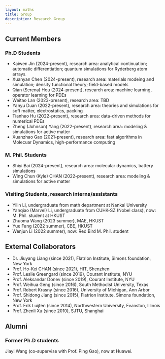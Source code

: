```yaml
---
layout: maths
title: Group
description: Research Group
---
```

## Current Members
### Ph.D Students
- Kaiwen Jin (2024-present), research area: analytical continuation; automatic differentiation; quantum simulations for Ryderberg atom arrays.
- Xuanyan Chen (2024-present), research area: materials modeing and simulation; density functional theory; field-based models
- Qian (Serena) Hou (2024-present), research area: machine learning, operator learning for PDEs
- Weitao Lan (2023-present), research area: TBD
- Yanyu Duan (2022-present), research area: theories and simulations for soft matter, electrostatics, packing
- Tianhao Hu (2022-present), research area: data-driven methods for numerical PDEs
- Zheng (Johnson) Yang (2022-present), research area: modeling & simulations for active matter
- Xuanzhao Gao (2021-present), research area: fast algorithms in Molecuar Dynamics, high-performance computing

### M. Phil. Students
- Shiyi Bai (2024-present), research area: molecular dynamics, battery simulations
- Wing Chun (Kyle) CHAN (2022-present), research area: modeling & simulations for active matter

### Visiting Students, research interns/assistants
- Yilin Li, undergraduate from math department at Nankai University
- Yanqiao (Marvel) Li, undergraduate from CUHK-SZ (Nobel class), now: M. Phil. student at HKUST
- Zhuoma Wang (2023 summer), MAE, HKUST
- Yue Fang (2022 summer), CBE, HKUST
- Wenjun Li (2022 summer), now: Red Bird M. Phil. student

## External Collaborators
- Dr. Jiuyang Liang (since 2021), Flatrion Institute, Simons foundation, New York
- Prof. Ho-Kei CHAN (since 2021), HIT, Shenzhen
- Prof. Leslie Greengard (since 2019), Courant Institute, NYU
- Prof. Aleksandar Donev (since 2019), Courant Institute, NYU
- Prof. Weihua Geng (since 2016), South Methodist University, Texas
- Prof. Robert Krasny (since 2016), University of Michigan, Ann Arbor
- Prof. Shidong Jiang (since 2015), Flatrion Institute, Simons foundation, New York
- Prof. Erik Luijten (since 2014), Northwestern University, Evanston, Illinois
- Prof. Zhenli Xu (since 2010), SJTU, Shanghai

## Alumni

### Former Ph.D students
Jiayi Wang (co-supervise with Prof. Ping Gao), now at Huawei.



